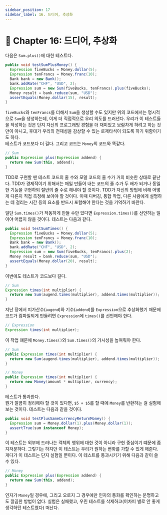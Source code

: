 ```yaml
---
sidebar_position: 17
sidebar_label: 16. 드디어, 추상화
---
```


# 🌈 Chapter 16: 드디어, 추상화
다음은 `Sum.plus()`에 대한 테스트다.

```java
public void testSumPlusMoney() {
  Expression fiveBucks = Money.dollar(5);
  Expression tenFrancs = Money.franc(10);
  Bank bank = new Bank();
  bank.addRate("CHF", "USD", 2);
  Expression sum = new Sum(fiveBucks, tenFrancs).plus(fiveBucks);
  Money result = bank.reduce(sum, "USD");
  assertEquals(Money.dollar(15), result);
}
```

`fiveBucks`와 `tenFrancs`를 더해서 `Sum`을 생성할 수도 있지만 위의 코드에서는 명시적으로 `Sum`을 생성하는데, 이게 더 직접적으로 우리 의도를 드러낸다. 우리가 이 테스트들을 작성하는 것은 단지 자신의 프로그래밍 경험을 더 재미있고 보람차게 하려고 하는 것만이 아니고, 후대가 우리의 천재성을 감상할 수 있는 로제타석이 되도록 하기 위함이기도 하다.   
테스트가 코드보다 더 길다. 그리고 코드는 `Money`의 코드와 똑같다.

```java
// Sum
public Expression plus(Expression addend) {
  return new Sum(this, addend);
}
```

TDD로 구현할 땐 테스트 코드의 줄 수와 모델 코드의 줄 수가 거의 비슷한 상태로 끝난다. TDD가 경제적이기 위해서는 매일 만들어 내는 코드의 줄 수가 두 배가 되거나 동일한 기능을 구현하되 절반의 줄 수로 해내야 할 것이다. TDD가 자신의 방법에 비해 어떻게 다른지 직접 측정해 보아야 할 것이다. 이때 디버깅, 통합 작업, 다른 사람에게 설명하는 데 걸리는 시간 등의 요소를 반드시 포함해야 한다는 것을 기억하기 바란다.   

일단 `Sum.times()`가 작동하게 만들 수만 있다면 `Expression.times()`를 선언하는 일이야 어렵지 않을 것이다. 테스트는 다음과 같다.

```java
public void testSumTimes() {
  Expression fiveBucks = Money.dollar(5);
  Expression tenFrancs = Money.franc(10);
  Bank bank = new Bank();
  bank.addRate("CHF", "USD", 2);
  Expression sum = new Sum(fiveBucks, tenFrancs).plus(2);
  Money result = bank.reduce(sum, "USD");
  assertEquals(Money.dollar(20), result);
}
```

이번에도 테스트가 코드보다 길다.

```java
// Sum
Expression times(int multiplier) {
  return new Sum(augend.times(multiplier), addend.times(multiplier));
}
```

지난 장에서 피가산수(`augend`)와 기수(`addend`)를 `Expression`으로 추상화했기 때문에 코드가 컴파일되게 만들려면 `Expression`에 `times()`를 선언해야 한다.

```java
// Expression
Expression times(int multiplier);
```

이 작업 떄문에 `Money.times()`와 `Sum.times()`의 가시성을 높여줘야 한다.

```java
// Sum
public Expression times(int multiplier) {
  return new Sum(augend.times(multiplier), addend.times(multiplier));
}

// Money
public Expression times(int multiplier) {
  return new Money(amount * multiplier, currency);
}
```

테스트가 통과한다.   
뭔가 깔끔히 정리해야 할 것이 있다면, `$5 + $5`를 할 때에 `Money`를 반환하는 걸 실험해 보는 것이다. 테스트는 다음과 같을 것이다.

```java
public void testPlusSameCurrencyReturnMoney() {
  Expression sum = Money.dollar(1).plus(Money.dollar(1));
  assertTrue(sum instanceof Money);
}
```

이 테스트는 외부에 드러나는 객체의 행위에 대한 것이 아니라 구현 중심이기 떄문에 좀 지저분하다. 그렇기는 하지만 이 테스트는 우리가 원하는 변화를 가할 수 있게 해준다. 게다가 이 테스트는 단지 실험일 뿐이다. 이 테스트를 통과시키기 위해 다음과 같이 쓸 수 있다.

```java
// Money
public Expression plus(Expression addend) {
  return new Sum(this, addend);
}
```

인자가 `Money`일 경우에, 그리고 오로지 그 경우에만 인자의 통화를 확인하는 분명하고도 깔끔한 방법이 없다. 실험은 실패했고, 우린 테스트를 삭제하고(어차피 별로 안 좋게 생각하던 테스트였다) 떠난다.
